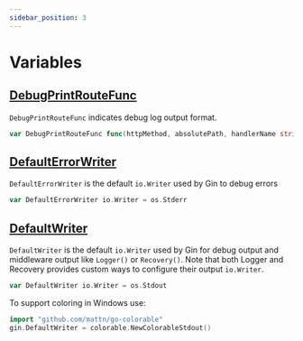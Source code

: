 ```yaml
---
sidebar_position: 3
---
```


# Variables

## [DebugPrintRouteFunc](https://github.com/gin-gonic/gin/blob/v1.9.1/debug.go#L24)

`DebugPrintRouteFunc` indicates debug log output format.

```go
var DebugPrintRouteFunc func(httpMethod, absolutePath, handlerName string, nuHandlers int)
```
## [DefaultErrorWriter](https://github.com/gin-gonic/gin/blob/v1.9.1/mode.go#L44)

`DefaultErrorWriter` is the default `io.Writer` used by Gin to debug errors

```go
var DefaultErrorWriter io.Writer = os.Stderr
```
## [DefaultWriter](https://github.com/gin-gonic/gin/blob/v1.9.1/mode.go#L41)

`DefaultWriter` is the default `io.Writer` used by Gin for debug output and middleware output like `Logger()` or `Recovery()`. Note that both Logger and Recovery provides custom ways to configure their output `io.Writer`.


```go
var DefaultWriter io.Writer = os.Stdout
```

To support coloring in Windows use:


```go
import "github.com/mattn/go-colorable"
gin.DefaultWriter = colorable.NewColorableStdout()
```